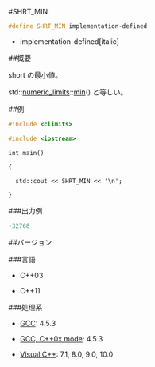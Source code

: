 #SHRT_MIN
```cpp
#define SHRT_MIN implementation-defined
```
* implementation-defined[italic]

##概要

short の最小値。

std::[numeric_limits](/reference/limits/numeric_limits.md)<short>::[min](/reference/limits/numeric_limits/min.md)() と等しい。



##例

```cpp
#include <climits>

#include <iostream>
```

`int main()`

`{`

`  std::cout << SHRT_MIN << '\n';`

`}`



###出力例

```cpp
-32768
```

##バージョン


###言語


- C++03

- C++11

###処理系


- [GCC](/implementation#gcc.md): 4.5.3

- [GCC, C++0x mode](/implementation#gcc.md): 4.5.3

- [Visual C++](/implementation#visual_cpp.md): 7.1, 8.0, 9.0, 10.0


